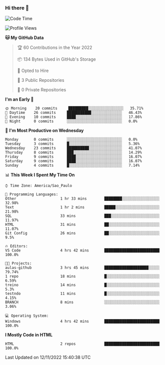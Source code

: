 ### Hi there 👋

<!--
**igabriel-gb/igabriel-gb** is a ✨ _special_ ✨ repository because its `README.md` (this file) appears on your GitHub profile.

Here are some ideas to get you started:

- 🔭 I’m currently working on ...
- 🌱 I’m currently learning ...
- 👯 I’m looking to collaborate on ...
- 🤔 I’m looking for help with ...
- 💬 Ask me about ...
- 📫 How to reach me: ...
- 😄 Pronouns: ...
- ⚡ Fun fact: ...
-->

<!--START_SECTION:waka-->
![Code Time](http://img.shields.io/badge/Code%20Time-6%20hrs%208%20mins-blue)

![Profile Views](http://img.shields.io/badge/Profile%20Views-84-blue)

**🐱 My GitHub Data** 

> 🏆 60 Contributions in the Year 2022
 > 
> 📦 134 Bytes Used in GitHub's Storage 
 > 
> 💼 Opted to Hire
 > 
> 📜 3 Public Repositories 
 > 
> 🔑 0 Private Repositories  
 > 
**I'm an Early 🐤** 

```text
🌞 Morning    20 commits     █████████░░░░░░░░░░░░░░░░   35.71% 
🌇 Daytime    26 commits     ███████████░░░░░░░░░░░░░░   46.43% 
🌃 Evening    10 commits     ████░░░░░░░░░░░░░░░░░░░░░   17.86% 
🌙 Night      0 commits      ░░░░░░░░░░░░░░░░░░░░░░░░░   0.0%

```
📅 **I'm Most Productive on Wednesday** 

```text
Monday       0 commits      ░░░░░░░░░░░░░░░░░░░░░░░░░   0.0% 
Tuesday      3 commits      █░░░░░░░░░░░░░░░░░░░░░░░░   5.36% 
Wednesday    23 commits     ██████████░░░░░░░░░░░░░░░   41.07% 
Thursday     8 commits      ███░░░░░░░░░░░░░░░░░░░░░░   14.29% 
Friday       9 commits      ████░░░░░░░░░░░░░░░░░░░░░   16.07% 
Saturday     9 commits      ████░░░░░░░░░░░░░░░░░░░░░   16.07% 
Sunday       4 commits      █░░░░░░░░░░░░░░░░░░░░░░░░   7.14%

```


📊 **This Week I Spent My Time On** 

```text
⌚︎ Time Zone: America/Sao_Paulo

💬 Programming Languages: 
Other                    1 hr 33 mins        ████████░░░░░░░░░░░░░░░░░   32.98% 
Text                     1 hr 2 mins         █████░░░░░░░░░░░░░░░░░░░░   21.98% 
SQL                      33 mins             ███░░░░░░░░░░░░░░░░░░░░░░   11.97% 
HTML                     31 mins             ██░░░░░░░░░░░░░░░░░░░░░░░   11.07% 
Git Config               26 mins             ██░░░░░░░░░░░░░░░░░░░░░░░   9.5%

🔥 Editors: 
VS Code                  4 hrs 42 mins       █████████████████████████   100.0%

🐱‍💻 Projects: 
aulas-github             3 hrs 45 mins       ████████████████████░░░░░   79.74% 
1 repo                   18 mins             █░░░░░░░░░░░░░░░░░░░░░░░░   6.59% 
treino                   14 mins             █░░░░░░░░░░░░░░░░░░░░░░░░   5.3% 
testndo                  11 mins             █░░░░░░░░░░░░░░░░░░░░░░░░   4.15% 
BRANCH                   8 mins              ░░░░░░░░░░░░░░░░░░░░░░░░░   3.06%

💻 Operating System: 
Windows                  4 hrs 42 mins       █████████████████████████   100.0%

```

**I Mostly Code in HTML** 

```text
HTML                     2 repos             █████████████████████████   100.0%

```



 Last Updated on 12/11/2022 15:40:38 UTC
<!--END_SECTION:waka-->
